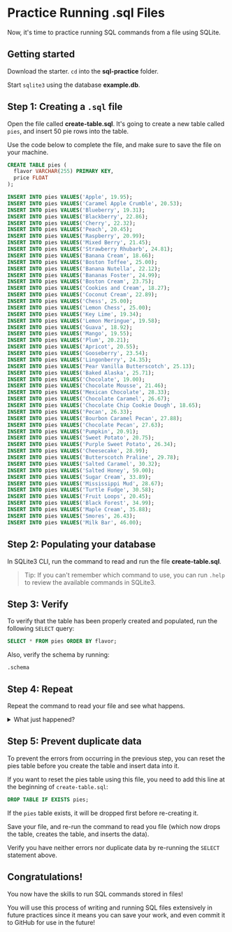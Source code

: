 # Practice Running .sql Files

Now, it's time to practice running SQL commands from a file using SQLite.

## Getting started

Download the starter. `cd` into the __sql-practice__ folder.

Start `sqlite3` using the database __example.db__.

## Step 1: Creating a `.sql` file

Open the file called __create-table.sql__. It's going to create a new table
called `pies`, and insert 50 pie rows into the table.

Use the code below to complete the file, and make sure to save the file on your
machine.

```sql
CREATE TABLE pies (
  flavor VARCHAR(255) PRIMARY KEY,
  price FLOAT
);

INSERT INTO pies VALUES('Apple', 19.95);
INSERT INTO pies VALUES('Caramel Apple Crumble', 20.53);
INSERT INTO pies VALUES('Blueberry', 19.31);
INSERT INTO pies VALUES('Blackberry', 22.86);
INSERT INTO pies VALUES('Cherry', 22.32);
INSERT INTO pies VALUES('Peach', 20.45);
INSERT INTO pies VALUES('Raspberry', 20.99);
INSERT INTO pies VALUES('Mixed Berry', 21.45);
INSERT INTO pies VALUES('Strawberry Rhubarb', 24.81);
INSERT INTO pies VALUES('Banana Cream', 18.66);
INSERT INTO pies VALUES('Boston Toffee', 25.00);
INSERT INTO pies VALUES('Banana Nutella', 22.12);
INSERT INTO pies VALUES('Bananas Foster', 24.99);
INSERT INTO pies VALUES('Boston Cream', 23.75);
INSERT INTO pies VALUES('Cookies and Cream', 18.27);
INSERT INTO pies VALUES('Coconut Cream', 22.89);
INSERT INTO pies VALUES('Chess', 25.00);
INSERT INTO pies VALUES('Lemon Chess', 25.00);
INSERT INTO pies VALUES('Key Lime', 19.34);
INSERT INTO pies VALUES('Lemon Meringue', 19.58);
INSERT INTO pies VALUES('Guava', 18.92);
INSERT INTO pies VALUES('Mango', 19.55);
INSERT INTO pies VALUES('Plum', 20.21);
INSERT INTO pies VALUES('Apricot', 20.55);
INSERT INTO pies VALUES('Gooseberry', 23.54);
INSERT INTO pies VALUES('Lingonberry', 24.35);
INSERT INTO pies VALUES('Pear Vanilla Butterscotch', 25.13);
INSERT INTO pies VALUES('Baked Alaska', 25.71);
INSERT INTO pies VALUES('Chocolate', 19.00);
INSERT INTO pies VALUES('Chocolate Mousse', 21.46);
INSERT INTO pies VALUES('Mexican Chocolate', 28.33);
INSERT INTO pies VALUES('Chocolate Caramel', 26.67);
INSERT INTO pies VALUES('Chocolate Chip Cookie Dough', 18.65);
INSERT INTO pies VALUES('Pecan', 26.33);
INSERT INTO pies VALUES('Bourbon Caramel Pecan', 27.88);
INSERT INTO pies VALUES('Chocolate Pecan', 27.63);
INSERT INTO pies VALUES('Pumpkin', 20.91);
INSERT INTO pies VALUES('Sweet Potato', 20.75);
INSERT INTO pies VALUES('Purple Sweet Potato', 26.34);
INSERT INTO pies VALUES('Cheesecake', 28.99);
INSERT INTO pies VALUES('Butterscotch Praline', 29.78);
INSERT INTO pies VALUES('Salted Caramel', 30.32);
INSERT INTO pies VALUES('Salted Honey', 59.00);
INSERT INTO pies VALUES('Sugar Cream', 33.89);
INSERT INTO pies VALUES('Mississippi Mud', 28.67);
INSERT INTO pies VALUES('Turtle Fudge', 30.58);
INSERT INTO pies VALUES('Fruit Loops', 20.45);
INSERT INTO pies VALUES('Black Forest', 34.99);
INSERT INTO pies VALUES('Maple Cream', 35.88);
INSERT INTO pies VALUES('Smores', 26.43);
INSERT INTO pies VALUES('Milk Bar', 46.00);
```

## Step 2: Populating your database

In SQLite3 CLI, run the command to read and run the file __create-table.sql__.

> Tip: If you can't remember which command to use, you can run `.help` to review
> the available commands in SQLite3.

## Step 3: Verify

To verify that the table has been properly created and populated, run the
following `SELECT` query:

```sql
SELECT * FROM pies ORDER BY flavor;
```

Also, verify the schema by running:

```sqlite3
.schema
```

## Step 4: Repeat

Repeat the command to read your file and see what happens.

<details>
  <summary>What just happened?</summary>
  The running the file returned two kinds of errors. The first error, "table
  pies already exists", is returned because the running the file again caused
  the <code>CREATE TABLE pies</code> statement to run again when there is
  already a pies table. The second error, "UNIQUE constraint failed:
  pies.flavor", is returned because the <code>flavors</code> column in the
  pies table is a primary key column and primary key values must be unique.
  Running the file again attempted to 1) create an already existing pies table,
  and 2) duplicate the entries in the pies table.
</details>

## Step 5: Prevent duplicate data

To prevent the errors from occurring in the previous step, you can reset the
pies table before you create the table and insert data into it.

If you want to reset the pies table using this file, you need to add this line
at the beginning of `create-table.sql`:

```sql
DROP TABLE IF EXISTS pies;
```

If the `pies` table exists, it will be dropped first before re-creating it.

Save your file, and re-run the command to read you file (which now drops the
table, creates the table, and inserts the data).

Verify you have neither errors nor duplicate data by re-running the `SELECT`
statement above.

## Congratulations!

You now have the skills to run SQL commands stored in files!

You will use this process of writing and running SQL files extensively in future
practices since it means you can save your work, and even commit it to GitHub
for use in the future!